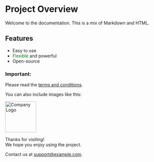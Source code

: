 # Project Overview

Welcome to the documentation. This is a mix of Markdown and HTML.

## Features

- Easy to use
- <span style="color: green;">Flexible</span> and powerful
- Open-source

<div class="notice">
  <h3>Important:</h3>
  <p>Please read the <a href="/terms">terms and conditions</a>.</p>
</div>

You can also include images like this:

<img src="https://example.com/logo.png" alt="Company Logo" width="100"/>

Thanks for visiting! <br/> We hope you enjoy using the project.

<footer>
  Contact us at <a href="mailto:support@example.com">support@example.com</a>.
</footer>

